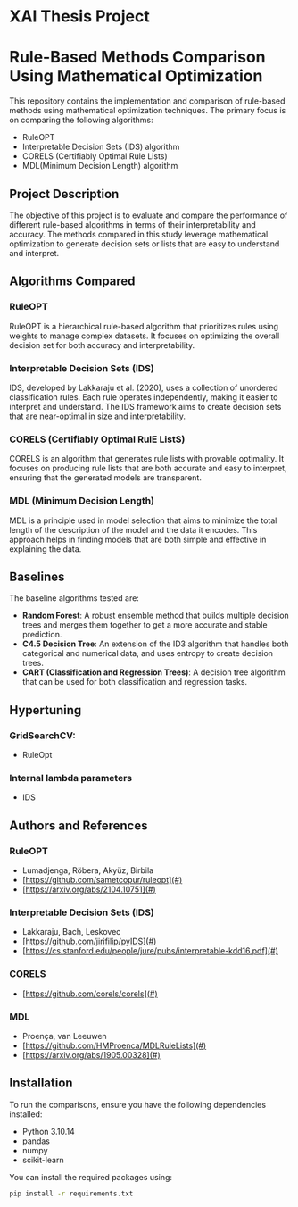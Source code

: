 # XAI Thesis Project
# Rule-Based Methods Comparison Using Mathematical Optimization

This repository contains the implementation and comparison of rule-based methods using mathematical optimization techniques. The primary focus is on comparing the following algorithms:
- RuleOPT
- Interpretable Decision Sets (IDS) algorithm
- CORELS (Certifiably Optimal Rule Lists)
- MDL(Minimum Decision Length) algorithm

## Project Description

The objective of this project is to evaluate and compare the performance of different rule-based algorithms in terms of their interpretability and accuracy. The methods compared in this study leverage mathematical optimization to generate decision sets or lists that are easy to understand and interpret.

## Algorithms Compared

### RuleOPT
RuleOPT is a hierarchical rule-based algorithm that prioritizes rules using weights to manage complex datasets. It focuses on optimizing the overall decision set for both accuracy and interpretability.

### Interpretable Decision Sets (IDS)
IDS, developed by Lakkaraju et al. (2020), uses a collection of unordered classification rules. Each rule operates independently, making it easier to interpret and understand. The IDS framework aims to create decision sets that are near-optimal in size and interpretability.

### CORELS (Certifiably Optimal RulE ListS)
CORELS is an algorithm that generates rule lists with provable optimality. It focuses on producing rule lists that are both accurate and easy to interpret, ensuring that the generated models are transparent.
### MDL (Minimum Decision Length)
MDL is a principle used in model selection that aims to minimize the total length of the description of the model and the data it encodes. This approach helps in finding models that are both simple and effective in explaining the data.

## Baselines

The baseline algorithms tested are:

- **Random Forest**: A robust ensemble method that builds multiple decision trees and merges them together to get a more accurate and stable prediction.
- **C4.5 Decision Tree**: An extension of the ID3 algorithm that handles both categorical and numerical data, and uses entropy to create decision trees.
- **CART (Classification and Regression Trees)**: A decision tree algorithm that can be used for both classification and regression tasks.


## Hypertuning

### GridSearchCV:
- RuleOpt
### Internal lambda parameters
- IDS

## Authors and References

### RuleOPT
- Lumadjenga, Röbera, Akyüz, Birbila
- [https://github.com/sametcopur/ruleopt](#)
- [https://arxiv.org/abs/2104.10751](#)

### Interpretable Decision Sets (IDS)
- Lakkaraju, Bach, Leskovec
- [https://github.com/jirifilip/pyIDS](#)
- [https://cs.stanford.edu/people/jure/pubs/interpretable-kdd16.pdf](#)

### CORELS
- [https://github.com/corels/corels](#)

### MDL
- Proença, van Leeuwen
- [https://github.com/HMProenca/MDLRuleLists](#)
- [https://arxiv.org/abs/1905.00328](#)

## Installation

To run the comparisons, ensure you have the following dependencies installed:

- Python 3.10.14
- pandas
- numpy
- scikit-learn

You can install the required packages using:

```bash
pip install -r requirements.txt
